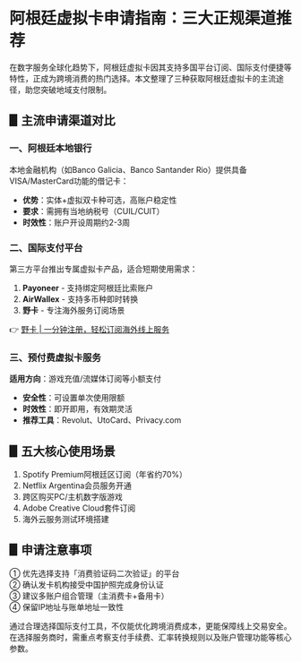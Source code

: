 # 阿根廷虚拟卡申请指南：三大正规渠道推荐

在数字服务全球化趋势下，阿根廷虚拟卡因其支持多国平台订阅、国际支付便捷等特性，正成为跨境消费的热门选择。本文整理了三种获取阿根廷虚拟卡的主流途径，助您突破地域支付限制。

## ▋主流申请渠道对比

### 一、阿根廷本地银行
本地金融机构（如Banco Galicia、Banco Santander Rio）提供具备VISA/MasterCard功能的借记卡：
- **优势**：实体+虚拟双卡种可选，高账户稳定性
- **要求**：需拥有当地纳税号（CUIL/CUIT）
- **时效性**：账户开设周期约2-3周

### 二、国际支付平台
第三方平台推出专属虚拟卡产品，适合短期使用需求：
1. **Payoneer** - 支持绑定阿根廷比索账户
2. **AirWallex** - 支持多币种即时转换
3. **野卡** - 专注海外服务订阅场景

👉 [野卡 | 一分钟注册，轻松订阅海外线上服务](https://bbtdd.com/yeka)

### 三、预付费虚拟卡服务
**适用方向**：游戏充值/流媒体订阅等小额支付
- **安全性**：可设置单次使用限额
- **时效性**：即开即用，有效期灵活
- **推荐工具**：Revolut、UtoCard、Privacy.com

## ▋五大核心使用场景
1. Spotify Premium阿根廷区订阅（年省约70%）
2. Netflix Argentina会员服务开通
3. 跨区购买PC/主机数字版游戏
4. Adobe Creative Cloud套件订阅
5. 海外云服务测试环境搭建

## ▋申请注意事项
① 优先选择支持「消费验证码二次验证」的平台  
② 确认发卡机构接受中国护照完成身份认证  
③ 建议多账户组合管理（主消费卡+备用卡）  
④ 保留IP地址与账单地址一致性  

通过合理选择国际支付工具，不仅能优化跨境消费成本，更能保障线上交易安全。在选择服务商时，需重点考察支付手续费、汇率转换规则以及账户管理功能等核心参数。